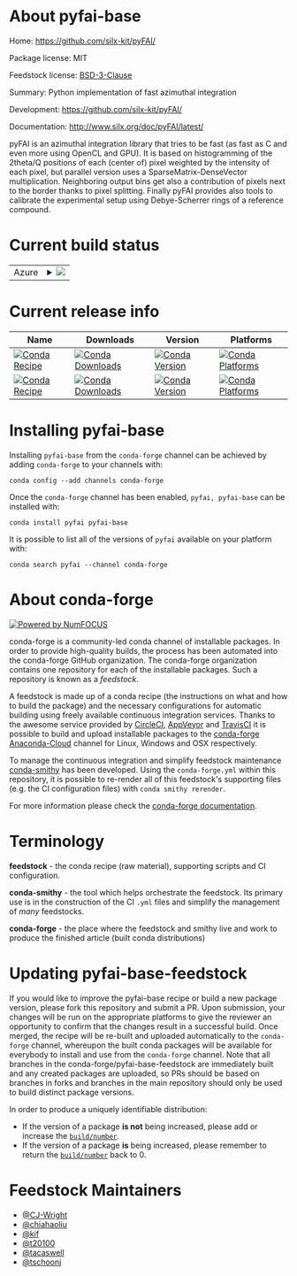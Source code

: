 About pyfai-base
================

Home: https://github.com/silx-kit/pyFAI/

Package license: MIT

Feedstock license: [BSD-3-Clause](https://github.com/conda-forge/pyfai-feedstock/blob/master/LICENSE.txt)

Summary: Python implementation of fast azimuthal integration

Development: https://github.com/silx-kit/pyFAI/

Documentation: http://www.silx.org/doc/pyFAI/latest/

pyFAI is an azimuthal integration library that tries to be fast (as fast
as C and even more using OpenCL and GPU). It is based on histogramming of
the 2theta/Q positions of each (center of) pixel weighted by the intensity
of each pixel, but parallel version uses a SparseMatrix-DenseVector
multiplication. Neighboring output bins get also a contribution of pixels
next to the border thanks to pixel splitting. Finally pyFAI provides also
tools to calibrate the experimental setup using Debye-Scherrer rings of a
reference compound.


Current build status
====================


<table>
    
  <tr>
    <td>Azure</td>
    <td>
      <details>
        <summary>
          <a href="https://dev.azure.com/conda-forge/feedstock-builds/_build/latest?definitionId=866&branchName=master">
            <img src="https://dev.azure.com/conda-forge/feedstock-builds/_apis/build/status/pyfai-feedstock?branchName=master">
          </a>
        </summary>
        <table>
          <thead><tr><th>Variant</th><th>Status</th></tr></thead>
          <tbody><tr>
              <td>linux_64_numpy1.16python3.6.____cpython</td>
              <td>
                <a href="https://dev.azure.com/conda-forge/feedstock-builds/_build/latest?definitionId=866&branchName=master">
                  <img src="https://dev.azure.com/conda-forge/feedstock-builds/_apis/build/status/pyfai-feedstock?branchName=master&jobName=linux&configuration=linux_64_numpy1.16python3.6.____cpython" alt="variant">
                </a>
              </td>
            </tr><tr>
              <td>linux_64_numpy1.16python3.7.____cpython</td>
              <td>
                <a href="https://dev.azure.com/conda-forge/feedstock-builds/_build/latest?definitionId=866&branchName=master">
                  <img src="https://dev.azure.com/conda-forge/feedstock-builds/_apis/build/status/pyfai-feedstock?branchName=master&jobName=linux&configuration=linux_64_numpy1.16python3.7.____cpython" alt="variant">
                </a>
              </td>
            </tr><tr>
              <td>linux_64_numpy1.16python3.8.____cpython</td>
              <td>
                <a href="https://dev.azure.com/conda-forge/feedstock-builds/_build/latest?definitionId=866&branchName=master">
                  <img src="https://dev.azure.com/conda-forge/feedstock-builds/_apis/build/status/pyfai-feedstock?branchName=master&jobName=linux&configuration=linux_64_numpy1.16python3.8.____cpython" alt="variant">
                </a>
              </td>
            </tr><tr>
              <td>linux_64_numpy1.18python3.6.____73_pypy</td>
              <td>
                <a href="https://dev.azure.com/conda-forge/feedstock-builds/_build/latest?definitionId=866&branchName=master">
                  <img src="https://dev.azure.com/conda-forge/feedstock-builds/_apis/build/status/pyfai-feedstock?branchName=master&jobName=linux&configuration=linux_64_numpy1.18python3.6.____73_pypy" alt="variant">
                </a>
              </td>
            </tr><tr>
              <td>linux_64_numpy1.19python3.9.____cpython</td>
              <td>
                <a href="https://dev.azure.com/conda-forge/feedstock-builds/_build/latest?definitionId=866&branchName=master">
                  <img src="https://dev.azure.com/conda-forge/feedstock-builds/_apis/build/status/pyfai-feedstock?branchName=master&jobName=linux&configuration=linux_64_numpy1.19python3.9.____cpython" alt="variant">
                </a>
              </td>
            </tr><tr>
              <td>osx_64_numpy1.16python3.6.____cpython</td>
              <td>
                <a href="https://dev.azure.com/conda-forge/feedstock-builds/_build/latest?definitionId=866&branchName=master">
                  <img src="https://dev.azure.com/conda-forge/feedstock-builds/_apis/build/status/pyfai-feedstock?branchName=master&jobName=osx&configuration=osx_64_numpy1.16python3.6.____cpython" alt="variant">
                </a>
              </td>
            </tr><tr>
              <td>osx_64_numpy1.16python3.7.____cpython</td>
              <td>
                <a href="https://dev.azure.com/conda-forge/feedstock-builds/_build/latest?definitionId=866&branchName=master">
                  <img src="https://dev.azure.com/conda-forge/feedstock-builds/_apis/build/status/pyfai-feedstock?branchName=master&jobName=osx&configuration=osx_64_numpy1.16python3.7.____cpython" alt="variant">
                </a>
              </td>
            </tr><tr>
              <td>osx_64_numpy1.16python3.8.____cpython</td>
              <td>
                <a href="https://dev.azure.com/conda-forge/feedstock-builds/_build/latest?definitionId=866&branchName=master">
                  <img src="https://dev.azure.com/conda-forge/feedstock-builds/_apis/build/status/pyfai-feedstock?branchName=master&jobName=osx&configuration=osx_64_numpy1.16python3.8.____cpython" alt="variant">
                </a>
              </td>
            </tr><tr>
              <td>osx_64_numpy1.18python3.6.____73_pypy</td>
              <td>
                <a href="https://dev.azure.com/conda-forge/feedstock-builds/_build/latest?definitionId=866&branchName=master">
                  <img src="https://dev.azure.com/conda-forge/feedstock-builds/_apis/build/status/pyfai-feedstock?branchName=master&jobName=osx&configuration=osx_64_numpy1.18python3.6.____73_pypy" alt="variant">
                </a>
              </td>
            </tr><tr>
              <td>osx_64_numpy1.19python3.9.____cpython</td>
              <td>
                <a href="https://dev.azure.com/conda-forge/feedstock-builds/_build/latest?definitionId=866&branchName=master">
                  <img src="https://dev.azure.com/conda-forge/feedstock-builds/_apis/build/status/pyfai-feedstock?branchName=master&jobName=osx&configuration=osx_64_numpy1.19python3.9.____cpython" alt="variant">
                </a>
              </td>
            </tr><tr>
              <td>win_64_numpy1.16python3.6.____cpython</td>
              <td>
                <a href="https://dev.azure.com/conda-forge/feedstock-builds/_build/latest?definitionId=866&branchName=master">
                  <img src="https://dev.azure.com/conda-forge/feedstock-builds/_apis/build/status/pyfai-feedstock?branchName=master&jobName=win&configuration=win_64_numpy1.16python3.6.____cpython" alt="variant">
                </a>
              </td>
            </tr><tr>
              <td>win_64_numpy1.16python3.7.____cpython</td>
              <td>
                <a href="https://dev.azure.com/conda-forge/feedstock-builds/_build/latest?definitionId=866&branchName=master">
                  <img src="https://dev.azure.com/conda-forge/feedstock-builds/_apis/build/status/pyfai-feedstock?branchName=master&jobName=win&configuration=win_64_numpy1.16python3.7.____cpython" alt="variant">
                </a>
              </td>
            </tr><tr>
              <td>win_64_numpy1.16python3.8.____cpython</td>
              <td>
                <a href="https://dev.azure.com/conda-forge/feedstock-builds/_build/latest?definitionId=866&branchName=master">
                  <img src="https://dev.azure.com/conda-forge/feedstock-builds/_apis/build/status/pyfai-feedstock?branchName=master&jobName=win&configuration=win_64_numpy1.16python3.8.____cpython" alt="variant">
                </a>
              </td>
            </tr><tr>
              <td>win_64_numpy1.19python3.9.____cpython</td>
              <td>
                <a href="https://dev.azure.com/conda-forge/feedstock-builds/_build/latest?definitionId=866&branchName=master">
                  <img src="https://dev.azure.com/conda-forge/feedstock-builds/_apis/build/status/pyfai-feedstock?branchName=master&jobName=win&configuration=win_64_numpy1.19python3.9.____cpython" alt="variant">
                </a>
              </td>
            </tr>
          </tbody>
        </table>
      </details>
    </td>
  </tr>
</table>

Current release info
====================

| Name | Downloads | Version | Platforms |
| --- | --- | --- | --- |
| [![Conda Recipe](https://img.shields.io/badge/recipe-pyfai-green.svg)](https://anaconda.org/conda-forge/pyfai) | [![Conda Downloads](https://img.shields.io/conda/dn/conda-forge/pyfai.svg)](https://anaconda.org/conda-forge/pyfai) | [![Conda Version](https://img.shields.io/conda/vn/conda-forge/pyfai.svg)](https://anaconda.org/conda-forge/pyfai) | [![Conda Platforms](https://img.shields.io/conda/pn/conda-forge/pyfai.svg)](https://anaconda.org/conda-forge/pyfai) |
| [![Conda Recipe](https://img.shields.io/badge/recipe-pyfai--base-green.svg)](https://anaconda.org/conda-forge/pyfai-base) | [![Conda Downloads](https://img.shields.io/conda/dn/conda-forge/pyfai-base.svg)](https://anaconda.org/conda-forge/pyfai-base) | [![Conda Version](https://img.shields.io/conda/vn/conda-forge/pyfai-base.svg)](https://anaconda.org/conda-forge/pyfai-base) | [![Conda Platforms](https://img.shields.io/conda/pn/conda-forge/pyfai-base.svg)](https://anaconda.org/conda-forge/pyfai-base) |

Installing pyfai-base
=====================

Installing `pyfai-base` from the `conda-forge` channel can be achieved by adding `conda-forge` to your channels with:

```
conda config --add channels conda-forge
```

Once the `conda-forge` channel has been enabled, `pyfai, pyfai-base` can be installed with:

```
conda install pyfai pyfai-base
```

It is possible to list all of the versions of `pyfai` available on your platform with:

```
conda search pyfai --channel conda-forge
```


About conda-forge
=================

[![Powered by NumFOCUS](https://img.shields.io/badge/powered%20by-NumFOCUS-orange.svg?style=flat&colorA=E1523D&colorB=007D8A)](http://numfocus.org)

conda-forge is a community-led conda channel of installable packages.
In order to provide high-quality builds, the process has been automated into the
conda-forge GitHub organization. The conda-forge organization contains one repository
for each of the installable packages. Such a repository is known as a *feedstock*.

A feedstock is made up of a conda recipe (the instructions on what and how to build
the package) and the necessary configurations for automatic building using freely
available continuous integration services. Thanks to the awesome service provided by
[CircleCI](https://circleci.com/), [AppVeyor](https://www.appveyor.com/)
and [TravisCI](https://travis-ci.com/) it is possible to build and upload installable
packages to the [conda-forge](https://anaconda.org/conda-forge)
[Anaconda-Cloud](https://anaconda.org/) channel for Linux, Windows and OSX respectively.

To manage the continuous integration and simplify feedstock maintenance
[conda-smithy](https://github.com/conda-forge/conda-smithy) has been developed.
Using the ``conda-forge.yml`` within this repository, it is possible to re-render all of
this feedstock's supporting files (e.g. the CI configuration files) with ``conda smithy rerender``.

For more information please check the [conda-forge documentation](https://conda-forge.org/docs/).

Terminology
===========

**feedstock** - the conda recipe (raw material), supporting scripts and CI configuration.

**conda-smithy** - the tool which helps orchestrate the feedstock.
                   Its primary use is in the construction of the CI ``.yml`` files
                   and simplify the management of *many* feedstocks.

**conda-forge** - the place where the feedstock and smithy live and work to
                  produce the finished article (built conda distributions)


Updating pyfai-base-feedstock
=============================

If you would like to improve the pyfai-base recipe or build a new
package version, please fork this repository and submit a PR. Upon submission,
your changes will be run on the appropriate platforms to give the reviewer an
opportunity to confirm that the changes result in a successful build. Once
merged, the recipe will be re-built and uploaded automatically to the
`conda-forge` channel, whereupon the built conda packages will be available for
everybody to install and use from the `conda-forge` channel.
Note that all branches in the conda-forge/pyfai-base-feedstock are
immediately built and any created packages are uploaded, so PRs should be based
on branches in forks and branches in the main repository should only be used to
build distinct package versions.

In order to produce a uniquely identifiable distribution:
 * If the version of a package **is not** being increased, please add or increase
   the [``build/number``](https://conda.io/docs/user-guide/tasks/build-packages/define-metadata.html#build-number-and-string).
 * If the version of a package **is** being increased, please remember to return
   the [``build/number``](https://conda.io/docs/user-guide/tasks/build-packages/define-metadata.html#build-number-and-string)
   back to 0.

Feedstock Maintainers
=====================

* [@CJ-Wright](https://github.com/CJ-Wright/)
* [@chiahaoliu](https://github.com/chiahaoliu/)
* [@kif](https://github.com/kif/)
* [@t20100](https://github.com/t20100/)
* [@tacaswell](https://github.com/tacaswell/)
* [@tschoonj](https://github.com/tschoonj/)

